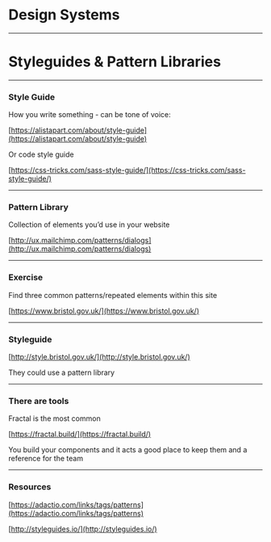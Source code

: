 # Design Systems

---

# Styleguides & Pattern Libraries

---

### Style Guide

How you write something - can be tone of voice:

[https://alistapart.com/about/style-guide](https://alistapart.com/about/style-guide)

Or code style guide

[https://css-tricks.com/sass-style-guide/](https://css-tricks.com/sass-style-guide/)

---

### Pattern Library

Collection of elements you’d use in your website

[http://ux.mailchimp.com/patterns/dialogs](http://ux.mailchimp.com/patterns/dialogs)

---

### Exercise

Find three common patterns/repeated elements within this site

[https://www.bristol.gov.uk/](https://www.bristol.gov.uk/)

---

### Styleguide

[http://style.bristol.gov.uk/](http://style.bristol.gov.uk/)

They could use a pattern library

---

### There are tools

Fractal is the most common

[https://fractal.build/](https://fractal.build/)

You build your components and it acts a good place to keep them and a reference for the team

---

### Resources

[https://adactio.com/links/tags/patterns](https://adactio.com/links/tags/patterns)

[http://styleguides.io/](http://styleguides.io/)


